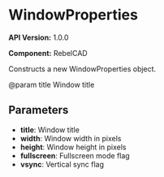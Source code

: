 # WindowProperties

**API Version:** 1.0.0

**Component:** RebelCAD

Constructs a new WindowProperties object.

@param title Window title

## Parameters

- **title**: Window title
- **width**: Window width in pixels
- **height**: Window height in pixels
- **fullscreen**: Fullscreen mode flag
- **vsync**: Vertical sync flag

